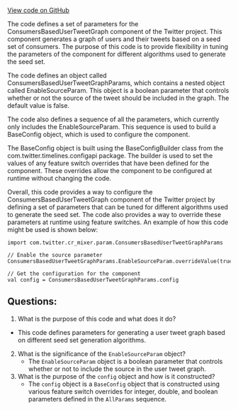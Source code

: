 [View code on GitHub](https://github.com/misbahsy/the-algorithm/cr-mixer/server/src/main/scala/com/twitter/cr_mixer/param/ConsumersBasedUserTweetGraphParams.scala)

The code defines a set of parameters for the ConsumersBasedUserTweetGraph component of the Twitter project. This component generates a graph of users and their tweets based on a seed set of consumers. The purpose of this code is to provide flexibility in tuning the parameters of the component for different algorithms used to generate the seed set.

The code defines an object called ConsumersBasedUserTweetGraphParams, which contains a nested object called EnableSourceParam. This object is a boolean parameter that controls whether or not the source of the tweet should be included in the graph. The default value is false.

The code also defines a sequence of all the parameters, which currently only includes the EnableSourceParam. This sequence is used to build a BaseConfig object, which is used to configure the component.

The BaseConfig object is built using the BaseConfigBuilder class from the com.twitter.timelines.configapi package. The builder is used to set the values of any feature switch overrides that have been defined for the component. These overrides allow the component to be configured at runtime without changing the code.

Overall, this code provides a way to configure the ConsumersBasedUserTweetGraph component of the Twitter project by defining a set of parameters that can be tuned for different algorithms used to generate the seed set. The code also provides a way to override these parameters at runtime using feature switches. An example of how this code might be used is shown below:

```
import com.twitter.cr_mixer.param.ConsumersBasedUserTweetGraphParams

// Enable the source parameter
ConsumersBasedUserTweetGraphParams.EnableSourceParam.overrideValue(true)

// Get the configuration for the component
val config = ConsumersBasedUserTweetGraphParams.config
```
## Questions: 
 1. What is the purpose of this code and what does it do?
   - This code defines parameters for generating a user tweet graph based on different seed set generation algorithms.
2. What is the significance of the `EnableSourceParam` object?
   - The `EnableSourceParam` object is a boolean parameter that controls whether or not to include the source in the user tweet graph.
3. What is the purpose of the `config` object and how is it constructed?
   - The `config` object is a `BaseConfig` object that is constructed using various feature switch overrides for integer, double, and boolean parameters defined in the `AllParams` sequence.